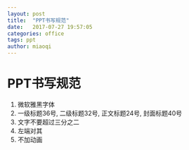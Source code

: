 ```yaml
---
layout: post
title:  "PPT书写规范"
date:   2017-07-27 19:57:05
categories: office
tags: ppt
author: miaoqi
---
```


# PPT书写规范

1. 微软雅黑字体
2. 一级标题36号, 二级标题32号, 正文标题24号, 封面标题40号
3. 文字不要超过三分之二
4. 左端对其
5. 不加动画